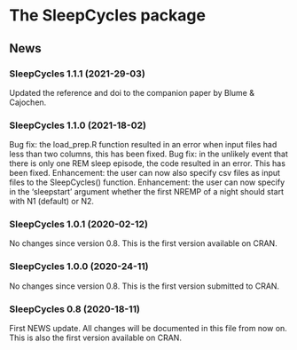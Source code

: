The SleepCycles package
================

<!-- NEWS.md is generated from NEWS.Rmd. Please edit that file -->

## News

### SleepCycles 1.1.1 (2021-29-03)

Updated the reference and doi to the companion paper by Blume &
Cajochen.

### SleepCycles 1.1.0 (2021-18-02)

Bug fix: the load\_prep.R function resulted in an error when input files
had less than two columns, this has been fixed. Bug fix: in the unlikely
event that there is only one REM sleep episode, the code resulted in an
error. This has been fixed. Enhancement: the user can now also specify
csv files as input files to the SleepCycles() function. Enhancement: the
user can now specify in the ‘sleepstart’ argument whether the first
NREMP of a night should start with N1 (default) or N2.

### SleepCycles 1.0.1 (2020-02-12)

No changes since version 0.8. This is the first version available on
CRAN.

### SleepCycles 1.0.0 (2020-24-11)

No changes since version 0.8. This is the first version submitted to
CRAN.

### SleepCycles 0.8 (2020-18-11)

First NEWS update. All changes will be documented in this file from now
on. This is also the first version available on CRAN.
